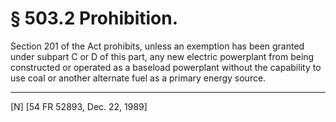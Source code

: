 # § 503.2   Prohibition.

Section 201 of the Act prohibits, unless an exemption has been granted under subpart C or D of this part, any new electric powerplant from being constructed or operated as a baseload powerplant without the capability to use coal or another alternate fuel as a primary energy source.



---

[N] [54 FR 52893, Dec. 22, 1989]




